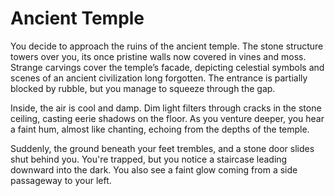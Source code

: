 # Ancient Temple

You decide to approach the ruins of the ancient temple. The stone structure towers over you, its once pristine walls now covered in vines and moss. Strange carvings cover the temple’s facade, depicting celestial symbols and scenes of an ancient civilization long forgotten. The entrance is partially blocked by rubble, but you manage to squeeze through the gap.

Inside, the air is cool and damp. Dim light filters through cracks in the stone ceiling, casting eerie shadows on the floor. As you venture deeper, you hear a faint hum, almost like chanting, echoing from the depths of the temple.

Suddenly, the ground beneath your feet trembles, and a stone door slides shut behind you. You're trapped, but you notice a staircase leading downward into the dark. You also see a faint glow coming from a side passageway to your left.
